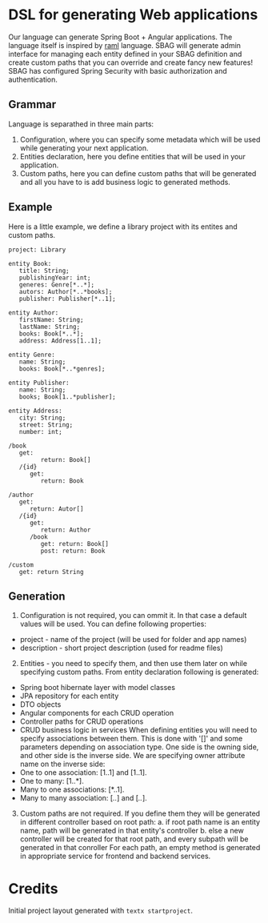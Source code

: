 # DSL for generating Web applications

Our language can generate Spring Boot + Angular applications. The language itself is inspired by [raml](https://github.com/raml-org/raml-spec) language. SBAG will generate admin interface for managing each entity defined in your SBAG definition and create custom paths that you can override and create fancy new features! SBAG has configured Spring Security with basic authorization and authentication.

## Grammar

Language is separathed in three main parts:
1. Configuration, where you can specify some metadata which will be used while generating your next application.
2. Entities declaration, here you define entities that will be used in your application.
3. Custom paths, here you can define custom paths that will be generated and all you have to is add business logic to generated methods.

## Example

Here is a little example, we define a library project with its entites and custom paths.

```
project: Library

entity Book:
   title: String;
   publishingYear: int;
   generes: Genre[*..*];
   autors: Author[*..*books];
   publisher: Publisher[*..1];

entity Author:
   firstName: String;
   lastName: String;
   books: Book[*..*];
   address: Address[1..1];
   
entity Genre:
   name: String;
   books: Book[*..*genres];
   
entity Publisher:
   name: String;
   books; Book[1..*publisher];

entity Address:
   city: String;
   street: String;
   number: int;

/book
   get:
         return: Book[]
   /{id}
      get:
         return: Book

/author
   get:
      return: Autor[]
   /{id}
      get:
         return: Author
      /book
         get: return: Book[]
         post: return: Book
         
/custom
   get: return String
```

## Generation

1. Configuration is not required, you can ommit it. In that case a default values will be used. You can define following properties:
- project - name of the project (will be used for folder and app names)
- description - short project description (used for readme files)

2. Entities - you need to specify them, and then use them later on while specifying custom paths. From entity declaration following is generated:
- Spring boot hibernate layer with model classes
- JPA repository for each entity
- DTO objects 
- Angular components for each CRUD operation
- Controller paths for CRUD operations
- CRUD business logic in services
When defining entities you will need to specify associations between them. This is done with '[]' and some parameters depending on association type. One side is the owning side, and other side is the inverse side. We are specifying owner attribute name on the inverse side:
- One to one association:  [1..1] and [1..1<owner attribute name>].
- One to many: [1..*<owner attribute name>].
- Many to one associations: [*..1].
- Many to many association: [*..*] and [*..*<owner attribute name>].

3. Custom paths are not required. If you define them they will be generated in different controller based on root path:
   a. if root path name is an entity name, path will be generated in that entity's controller
   b. else a new controller will be created for that root path, and every subpath will be generated in that conroller
   For each path, an empty method is generated in appropriate service for frontend and backend services.

# Credits

Initial project layout generated with `textx startproject`.
